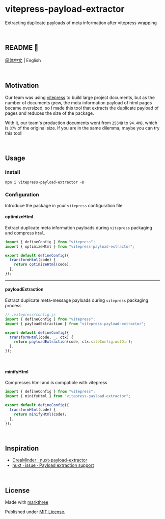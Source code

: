 # vitepress-payload-extractor

Extracting duplicate payloads of meta information after vitepress wrapping

<br />

## README 🦉

[简体中文](./README_CN.md) | English

<br />

## Motivation

Our team was using [vitepress](https://github.com/vuejs/vitepress) to build
large project documents, but as the number of documents grew, the meta
information payload of html pages became oversized, so I made this tool that
extracts the duplicate payload of pages and reduces the size of the package.

With it, our team's production documents went from `255MB` to `94.4MB`, which is
`37%` of the original size. If you are in the same dilemma, maybe you can try
this tool!

<br />

## Usage

### install

```shell
npm i vitepress-payload-extractor -D
```

### Configuration

Introduce the package in your `vitepress` configuration file

#### optimizeHtml

Extract duplicate meta information payloads during `vitepress` packaging and
compress `html`.

```ts
import { defineConfig } from "vitepress";
import { optimizeHtml } from "vitepress-payload-extractor";

export default defineConfig({
  transformHtml(code) {
    return optimizeHtml(code);
  },
});
```

---

#### payloadExtraction

Extract duplicate meta-message payloads during `vitepress` packaging process

```ts
// .vitepress/config.js
import { defineConfig } from "vitepress";
import { payloadExtraction } from "vitepress-payload-extractor";

export default defineConfig({
  transformHtml(code, _, ctx) {
    return payloadExtraction(code, ctx.siteConfig.outDir);
  },
});
```

<br />

#### minifyHtml

Compresses html and is compatible with vitepress

```ts
import { defineConfig } from "vitepress";
import { minifyHtml } from "vitepress-payload-extractor";

export default defineConfig({
  transformHtml(code) {
    return minifyHtml(code);
  },
});
```

<br />

## Inspiration

- [DreaMinder · nuxt-payload-extractor](https://github.com/DreaMinder/nuxt-payload-extractor)
- [nuxt · issue · Payload extraction support](https://github.com/nuxt/nuxt/issues/14507)

<br />

## License

Made with [markthree](https://github.com/markthree)

Published under [MIT License](./LICENSE).
